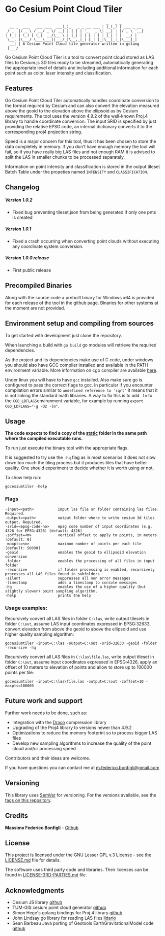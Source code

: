 # Go Cesium Point Cloud Tiler

```
                                              _   _ _
  __ _  ___   ___ ___  ___(_)_   _ _ __ ___ | |_(_) | ___ _ __
 / _  |/ _ \ / __/ _ \/ __| | | | | '_   _ \| __| | |/ _ \ '__|
| (_| | (_) | (_|  __/\__ \ | |_| | | | | | | |_| | |  __/ |
 \__, |\___/ \___\___||___/_|\__,_|_| |_| |_|\__|_|_|\___|_|
  __| | A Cesium Point Cloud tile generator written in golang
 |___/ 
```



Go Cesium Point Cloud Tiler is a tool to convert point cloud stored as LAS files to Cesium.js 3D tiles ready to be
streamed, automatically generating the appropriate level of details and including additional information for each point 
such as color, laser intensity and classification.   

## Features
Go Cesium Point Cloud Tiler automatically handles coordinate conversion to the format required by Cesium and can also 
convert the elevation measured above the geoid to the elevation above the ellipsoid as by Cesium requirements. 
The tool uses the version 4.9.2 of the well-known Proj.4 library to handle coordinate conversion. The input SRID is
specified by just providing the relative EPSG code, an internal dictionary converts it to the corresponding proj4 
projection string.

Speed is a major concern for this tool, thus it has been chosen to store the data completely in memory. If you don't 
have enough memory the tool will fail, so if you have really big LAS files and not enough RAM it is advised to split 
the LAS in smaller chunks to be processed separately.

Information on point intensity and classification is stored in the output tileset Batch Table under the 
propeties named `INTENSITY` and `CLASSIFICATION`.


## Changelog
##### Version 1.0.2 
* Fixed bug preventing tileset.json from being generated if only one pnts is created

##### Version 1.0.1 
* Fixed a crash occurring when converting point clouds without executing any coordinate system conversion.

##### Version 1.0.0 release
* First public release

## Precompiled Binaries
Along with the source code a prebuilt binary for Windows x64 is provided for each release of the tool in the github page.
Binaries for other systems at the moment are not provided.

## Environment setup and compiling from sources
To get started with development just clone the repository. 

When launching a build with `go build` go modules will retrieve the required dependencies. 

As the project and its dependencies make use of C code, under windows you should also have GCC compiler installed and available
in the PATH environment variable. More information on cgo compiler are available [here](https://github.com/golang/go/wiki/cgo).

Under linux you will have to have `gcc` installed. Also make sure go is configured to pass the correct flags to gcc. In particular if you encounter compilation errors similar to `undefined reference to 'sqrt'` it means that it is not linking the standard math libraries. A way to fix this is to add `-lm` to the `CGO_LDFLAGS`environment variable, for example by running `export CGO_LDFLAGS="-g -O2 -lm"`.
## Usage

<b>The code expects to find a copy of the [static](static) folder in the same path where the compiled executable runs.</b>

To run just execute the binary tool with the appropriate flags.

It is suggested to try use the `-hq` flag as in most scenarios it does not slow down too much the tiling
process but it produces tiles that have better quality. One should experiment to decide whether it is worth using or not.

To show help run:
```
gocesiumtiler -help
```

### Flags

```
-input=<path>           input las file or folder containing las files. Required.
-output=<path>          output folder where to write cesium 3d tiles output. Required.
-srid=<epsg-code-no>    epsg code number of input coordinates (e.g. 4326 for EPSG:4326) [default: 4326]
-zoffset=<m>            vertical offset to apply to points, in meters [default: 0]
-maxpts=<n>             maximum number of points per each tile [default: 50000]
-geoid                  enables the geoid to ellipsoid elevation conversion
-folder                 enables the processing of all files in input folder
-recursive              if folder processing is enabled, recursively processes all LAS files found in subfolders
-silent                 suppresses all non error messages
-timestamp              adds a timestamp to console messages
-hq                     enables the use of a higher quality (but slightly slower) point sampling algorithm.
-help                   prints the help
```

### Usage examples:

Recursively convert all LAS files in folder `C:\las`, write output tilesets in folder `C:\out`, assume LAS input coordinates expressed 
in EPSG:32633, convert elevation from above the geoid to above the ellipsoid and use higher quality sampling algorithm:

```
gocesiumtiler -input=C:\las -output=C:\out -srid=32633 -geoid -folder -recursive -hq
```

Recursively convert all LAS files in `C:\las\file.las`, write output tileset in folder `C:\out`, assume input coordinates
expressed in EPSG:4326, apply an offset of 10 meters to elevation of points and allow to store up to 100000 points per tile:

```
gocesiumtiler -input=C:\las\file.las -output=C:\out -zoffset=10 -maxpts=100000
```

## Future work and support

Further work needs to be done, such as: 

- Integration with the [Draco](https://github.com/google/draco) compression library
- Upgrading of the Proj4 library to versions newer than 4.9.2
- Optimizations to reduce the memory footprint so to process bigger LAS files
- Develop new sampling algorithms to increase the quality of the point cloud and/or processing speed
 
Contributors and their ideas are welcome.

If you have questions you can contact me at <m.federico.bonfigli@gmail.com>

## Versioning

This library uses [SemVer](http://semver.org/) for versioning. 
For the versions available, see the [tags on this repository](https://github.com/mfbonfigli/gocesiumtiler/tags). 

## Credits

**Massimo Federico Bonfigli** -  [Github](https://github.com/mfbonfigli)

## License

This project is licensed under the GNU Lesser GPL v.3 License - see the [LICENSE.md](LICENSE.md) file for details.

The software uses third party code and libraries. Their licenses can be found in
[LICENSE-3RD-PARTIES.md](LICENSE-3RD-PARTIES.md) file.

## Acknowledgments

* Cesium JS library [github](https://github.com/AnalyticalGraphicsInc/cesium)
* TUM-GIS cesium point cloud generator [github](https://github.com/tum-gis/cesium-point-cloud-generator)
* Simon Hege's golang bindings for Proj.4 library [github](https://github.com/xeonx/proj4)
* John Lindsay go library for reading LAS files [lidario](https://github.com/xeonx/proj4)
* Sean Barbeau Java porting of Geotools EarthGravitationalModel code [github](https://github.com/barbeau/earth-gravitational-model)

